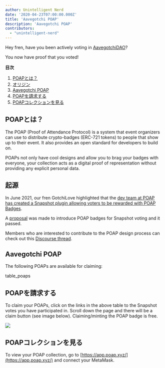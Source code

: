 ```yaml
---
author: Unintelligent Nerd
date: '2020-04-23T07:00:00.000Z'
title: 'Aavegotchi POAP'
description: 'Aavegotchi POAP'
contributors:
  - "unintelligent-nerd"
---
```


Hey fren, have you been actively voting in [AavegotchiDAO](/dao)?

You now have proof that you voted!

<div class="contentsBox">

**目次**

<ol>
<li><a href=#what-are-poaps->POAPとは？</a></li>
<li><a href=#origins>オリジン</a></li>
<li><a href=#aavegotchi-poaps>Aavegotchi POAP</a></li>
<li><a href=#claiming-the-poaps>POAPを請求する</a></li>
<li><a href=#viewing-your-poap-collection>POAPコレクションを見る</a></li>
</ol>

</div>

## POAPとは？

The POAP (Proof of Attendance Protocol) is a system that event organizers can use to distribute crypto-badges (ERC-721 tokens) to people that show up to their event. It also provides an open standard for developers to build on.

POAPs not only have cool designs and allow you to brag your badges with everyone, your collection acts as a digital proof of representation without providing any explicit personal data.

## 起源

In June 2021, our fren GotchiLove highlighted that the [dev team at POAP has created a Snapshot plugin allowing voters to be rewarded with POAP Badges](https://dao.aavegotchi.com/t/poap-plugin-for-snapshot-votes/1932).

A [proposal](https://snapshot.org/#/aavegotchi.eth/proposal/0xd28d1927cbcee262fe8a4cd4c2363e5ac1c313e893caef40600c9c536817311e) was made to introduce POAP badges for Snapshot voting and it passed.

Members who are interested to contribute to the POAP design process can check out this [Discourse thread](https://dao.aavegotchi.com/t/poap-design-process/2854).

## Aavegotchi POAP

The following POAPs are available for claiming:

table_poaps

## POAPを請求する

To claim your POAPs, click on the links in the above table to the Snapshot votes you have participated in. Scroll down the page and there will be a claim button (see image below). Claiming/minting the POAP badge is free.

<img src="/poap/claiming-poap.png" />

## POAPコレクションを見る

To view your POAP collection, go to [https://app.poap.xyz/](https://app.poap.xyz/) and connect your MetaMask.